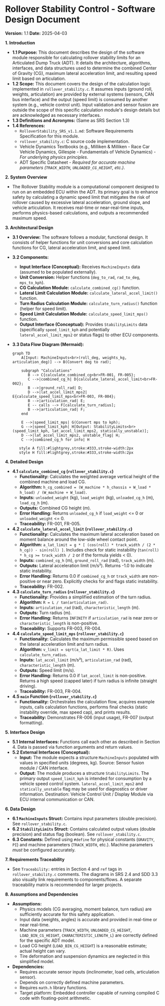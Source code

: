# Rollover Stability Control - Software Design Document

**Version:** 1.1
**Date:** 2025-04-03

**1. Introduction**

* **1.1 Purpose:** This document describes the design of the software module responsible for calculating rollover stability limits for an Articulated Dump Truck (ADT). It details the architecture, algorithms, interfaces, and data structures used to determine the combined Center of Gravity (CG), maximum lateral acceleration limit, and resulting speed limit based on articulation.
* **1.2 Scope:** This document covers the design of the calculation logic implemented in `rollover_stability.c`. It assumes inputs (ground roll, weights, articulation) are provided by external systems (sensors, CAN bus interface) and the output (speed limit) is consumed by another system (e.g., vehicle control unit). Input validation and sensor fusion are outside the scope of this specific calculation module's design details but are acknowledged as necessary interfaces.
* **1.3 Definitions and Acronyms:** (Same as SRS Section 1.3)
* **1.4 References:**
    * `RolloverStability_SRS_v1.1.md`: Software Requirements Specification for this module.
    * `rollover_stability.c`: C source code implementation.
    * Vehicle Dynamics Textbooks (e.g., Milliken & Milliken - Race Car Vehicle Dynamics, Gillespie - Fundamentals of Vehicle Dynamics) - *For underlying physics principles*.
    * ADT Specific Datasheet - *Required for accurate machine parameters (`TRACK_WIDTH`, `UNLOADED_CG_HEIGHT`, etc.)*.

**2. System Overview**

* The Rollover Stability module is a computational component designed to run on an embedded ECU within the ADT. Its primary goal is to enhance safety by calculating a dynamic speed limit that mitigates the risk of rollover caused by excessive lateral acceleration, ground slope, and vehicle articulation. It receives real-time or near-real-time inputs, performs physics-based calculations, and outputs a recommended maximum speed.

**3. Architectural Design**

* **3.1 Overview:** The software follows a modular, functional design. It consists of helper functions for unit conversions and core calculation functions for CG, lateral acceleration limit, and speed limit.
* **3.2 Components:**
    * **Input Interface (Conceptual):** Receives `MachineInputs` data (assumed to be populated externally).
    * **Unit Conversion:** Helper functions (`deg_to_rad`, `rad_to_deg`, `mps_to_kph`).
    * **CG Calculation Module:** `calculate_combined_cg()` function.
    * **Lateral Limit Calculation Module:** `calculate_lateral_accel_limit()` function.
    * **Turn Radius Calculation Module:** `calculate_turn_radius()` function (helper for speed limit).
    * **Speed Limit Calculation Module:** `calculate_speed_limit_mps()` function.
    * **Output Interface (Conceptual):** Provides `StabilityLimits` data (specifically `speed_limit_kph` and potentially `lateral_accel_limit_mps2` or status flags) to other ECU components.
* **3.3 Data Flow Diagram (Mermaid):**

    ```mermaid
    graph TD
        A[Input: MachineInputs<br>(roll_deg, weights_kg, articulation_deg)] --> B(Convert deg to rad);

        subgraph "Calculations"
           B --> C{calculate_combined_cg<br>FR-001, FR-005};
           C -->|combined_cg_h| D{calculate_lateral_accel_limit<br>FR-002};
           B -->|ground_roll_rad| D;
           D -->|lat_accel_limit_mps2| E{calculate_speed_limit_mps<br>FR-003, FR-004};
           B -->|articulation_rad| E;
           E -- calls --> F[calculate_turn_radius];
           B -->|articulation_rad| F;
        end

        E -->|speed_limit_mps| G(Convert mps to kph);
        G -->|speed_limit_kph| H[Output: StabilityLimits<br>(speed_limit_kph, lat_accel_limit_mps2, statically_unstable)];
        D -->|lat_accel_limit_mps2, unstable_flag| H;
        C -->|combined_cg_h for info| H

       style A fill:#lightgrey,stroke:#333,stroke-width:2px
       style H fill:#lightgrey,stroke:#333,stroke-width:2px
    ```

**4. Detailed Design**

* **4.1 `calculate_combined_cg` (`rollover_stability.c`)**
    * **Functionality:** Calculates the weighted average vertical height of the combined machine and load CG.
    * **Algorithm:** `h_cg_combined = (W_machine * h_chassis + W_load * h_load) / (W_machine + W_load)`.
    * **Inputs:** `unloaded_weight` (kg), `load_weight` (kg), `unloaded_cg_h` (m), `load_cg_h` (m).
    * **Outputs:** Combined CG height (m).
    * **Error Handling:** Returns `unloaded_cg_h` if `load_weight` <= 0 or `unloaded_weight` <= 0.
    * **Traceability:** FR-001, FR-005.
* **4.2 `calculate_lateral_accel_limit` (`rollover_stability.c`)**
    * **Functionality:** Calculates the maximum lateral acceleration based on moment balance around the low-side wheel contact point.
    * **Algorithm:** `a_lat_limit = g * [ (cos(roll) * track_width / (2 * h_cg)) - sin(roll) ]`. Includes check for static instability (`tan(roll) * h_cg >= track_width / 2` or if the formula yields < 0).
    * **Inputs:** `combined_cg_h` (m), `ground_roll_rad` (rad), `track_width` (m).
    * **Outputs:** Lateral acceleration limit (m/s²). Returns -1.0 to indicate static instability.
    * **Error Handling:** Returns 0.0 if `combined_cg_h` or `track_width` are non-positive or near zero. Explicitly checks for and flags static instability.
    * **Traceability:** FR-002.
* **4.3 `calculate_turn_radius` (`rollover_stability.c`)**
    * **Functionality:** Provides a simplified estimation of the turn radius.
    * **Algorithm:** `R = L / tan(articulation_rad)`.
    * **Inputs:** `articulation_rad` (rad), `characteristic_length` (m).
    * **Outputs:** Turn radius (m).
    * **Error Handling:** Returns `INFINITY` if `articulation_rad` is near zero or `characteristic_length` is non-positive.
    * **Traceability:** Supports FR-003, FR-004.
* **4.4 `calculate_speed_limit_mps` (`rollover_stability.c`)**
    * **Functionality:** Calculates the maximum permissible speed based on the lateral acceleration limit and turn radius.
    * **Algorithm:** `v_limit = sqrt(a_lat_limit * R)`. Uses `calculate_turn_radius`.
    * **Inputs:** `lat_accel_limit` (m/s²), `articulation_rad` (rad), `characteristic_length` (m).
    * **Outputs:** Speed limit (m/s).
    * **Error Handling:** Returns 0.0 if `lat_accel_limit` is non-positive. Returns a high speed (capped later) if turn radius is infinite (straight driving).
    * **Traceability:** FR-003, FR-004.
* **4.5 `main` Function (`rollover_stability.c`)**
    * **Functionality:** Orchestrates the calculation flow, acquires example inputs, calls calculation functions, performs final checks (static instability override, max speed cap), and prints results.
    * **Traceability:** Demonstrates FR-006 (input usage), FR-007 (output formatting).

**5. Interface Design**

* **5.1 Internal Interfaces:** Functions call each other as described in Section 4. Data is passed via function arguments and return values.
* **5.2 External Interfaces (Conceptual):**
    * **Input:** The module expects a structure `MachineInputs` populated with values in specified units (degrees, kg). Source: Sensor fusion module / CAN interface.
    * **Output:** The module produces a structure `StabilityLimits`. The primary output `speed_limit_kph` is intended for consumption by a vehicle speed control system. `lateral_accel_limit_mps2` and `statically_unstable` flag may be used for diagnostics or driver information. Destination: Vehicle Control Unit / Display Module via ECU internal communication or CAN.

**6. Data Design**

* **6.1 `MachineInputs` Struct:** Contains input parameters (double precision). See `rollover_stability.c`.
* **6.2 `StabilityLimits` Struct:** Contains calculated output values (double precision) and status flag (boolean). See `rollover_stability.c`.
* **6.3 Constants:** Defined using `#define` for physical constants (`GRAVITY`, `PI`) and machine parameters (`TRACK_WIDTH`, etc.). Machine parameters *must* be configured accurately.

**7. Requirements Traceability**

* See `Traceability:` entries in Section 4 and `ref` tags in `rollover_stability.c` comments. The diagrams in SRS 2.4 and SDD 3.3 also visually link requirements to components/flows. A separate traceability matrix is recommended for larger projects.

**8. Assumptions and Dependencies**

* **Assumptions:**
    * Physics models (CG averaging, moment balance, turn radius) are sufficiently accurate for this safety application.
    * Input data (weights, angles) is accurate and provided in real-time or near real-time.
    * Machine parameters (`TRACK_WIDTH`, `UNLOADED_CG_HEIGHT`, `LOAD_BIN_CG_HEIGHT`, `CHARACTERISTIC_LENGTH_L`) are correctly defined for the specific ADT model.
    * Load CG height (`LOAD_BIN_CG_HEIGHT`) is a reasonable estimate; actual height can vary.
    * Tire deformation and suspension dynamics are neglected in this simplified model.
* **Dependencies:**
    * Requires accurate sensor inputs (inclinometer, load cells, articulation sensor).
    * Depends on correctly defined machine parameters.
    * Requires `math.h` library functions.
    * Target platform: Embedded controller capable of running compiled C code with floating-point arithmetic.
